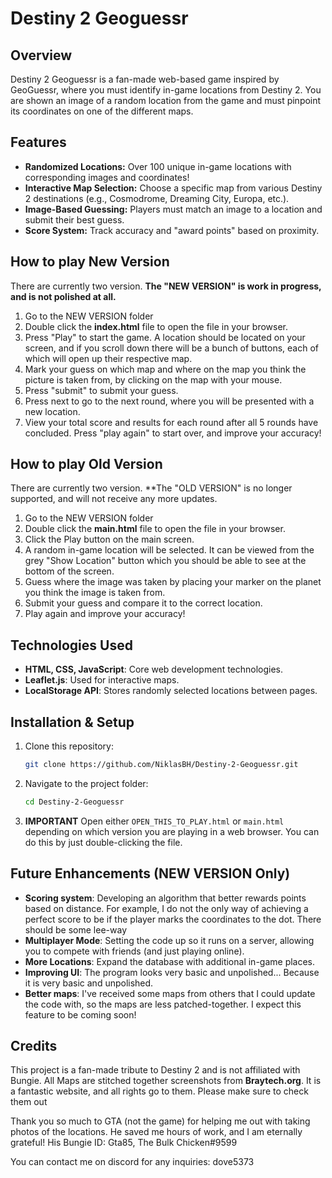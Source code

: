 # Destiny 2 Geoguessr

## Overview
Destiny 2 Geoguessr is a fan-made web-based game inspired by GeoGuessr, where you must identify in-game locations from Destiny 2. You are shown an image of a random location from the game and must pinpoint its coordinates on one of the different maps.

## Features
- **Randomized Locations:** Over 100 unique in-game locations with corresponding images and coordinates!
- **Interactive Map Selection:** Choose a specific map from various Destiny 2 destinations (e.g., Cosmodrome, Dreaming City, Europa, etc.).
- **Image-Based Guessing:** Players must match an image to a location and submit their best guess.
- **Score System:** Track accuracy and "award points" based on proximity.

## How to play New Version
There are currently two version. **The "NEW VERSION" is work in progress, and is not polished at all.**
1. Go to the NEW VERSION folder
2. Double click the **index.html** file to open the file in your browser.
3. Press "Play" to start the game. A location should be located on your screen, and if you scroll down there will be a bunch of buttons, each of which will open up their respective map.
4. Mark your guess on which map and where on the map you think the picture is taken from, by clicking on the map with your mouse.
5. Press "submit" to submit your guess.
6. Press next to go to the next round, where you will be presented with a new location.
7. View your total score and results for each round after all 5 rounds have concluded. Press "play again" to start over, and improve your accuracy! 

## How to play Old Version
There are currently two version. **The "OLD VERSION" is no longer supported, and will not receive any more updates.
1. Go to the NEW VERSION folder
2. Double click the **main.html** file to open the file in your browser.
3. Click the Play button on the main screen.
4. A random in-game location will be selected. It can be viewed from the grey "Show Location" button which you should be able to see at the bottom of the screen.
5. Guess where the image was taken by placing your marker on the planet you think the image is taken from.
6. Submit your guess and compare it to the correct location.
7. Play again and improve your accuracy!


## Technologies Used
- **HTML, CSS, JavaScript**: Core web development technologies.
- **Leaflet.js**: Used for interactive maps.
- **LocalStorage API**: Stores randomly selected locations between pages.

## Installation & Setup
1. Clone this repository:
   ```sh
   git clone https://github.com/NiklasBH/Destiny-2-Geoguessr.git
   ```
2. Navigate to the project folder:
   ```sh
   cd Destiny-2-Geoguessr
   ```
3. **IMPORTANT** Open either `OPEN_THIS_TO_PLAY.html` or `main.html` depending on which version you are playing in a web browser. You can do this by just double-clicking the file.

## Future Enhancements (NEW VERSION Only)
- **Scoring system**: Developing an algorithm that better rewards points based on distance. For example, I do not the only way of achieving a perfect score to be if the player marks the coordinates to the dot. There should be some lee-way
- **Multiplayer Mode**: Setting the code up so it runs on a server, allowing you to compete with friends (and just playing online).
- **More Locations**: Expand the database with additional in-game places.
- **Improving UI**: The program looks very basic and unpolished... Because it is very basic and unpolished.
- **Better maps**: I've received some maps from others that I could update the code with, so the maps are less patched-together. I expect this feature to be coming soon!

## Credits
This project is a fan-made tribute to Destiny 2 and is not affiliated with Bungie.
All Maps are stitched together screenshots from **Braytech.org**. It is a fantastic website, and all rights go to them. Please make sure to check them out

Thank you so much to GTA (not the game) for helping me out with taking photos of the locations. He saved me hours of work, and I am eternally grateful!
His Bungie ID: Gta85, The Bulk Chicken#9599


You can contact me on discord for any inquiries: dove5373
